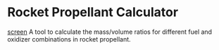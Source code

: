 # Rocket Propellant Calculator
[screen](/testscreen.png?raw=true "Optional Title")
A tool to calculate the mass/volume ratios for different fuel and oxidizer combinations in rocket propellant.
 